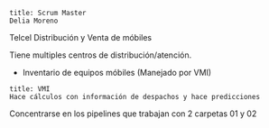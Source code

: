 
```ad-note
title: Scrum Master
Delia Moreno

```

Telcel
Distribución y Venta de móbiles



Tiene multiples centros de distribución/atención.
- Inventario de equipos móbiles (Manejado por VMI)
```ad-info
title: VMI
Hace cálculos con información de despachos y hace predicciones 

```

Concentrarse en los pipelines que trabajan con 2 carpetas 01 y 02

